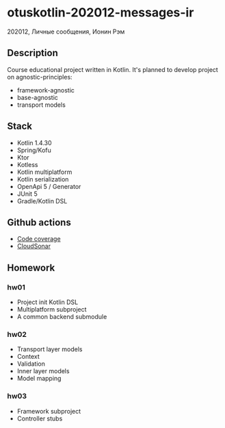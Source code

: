 # otuskotlin-202012-messages-ir
202012, Личные сообщения, Ионин Рэм

## Description

Course educational project written in Kotlin. 
It's planned to develop project on agnostic-principles: 
- framework-agnostic
- base-agnostic
- transport models

## Stack 

- Kotlin 1.4.30
- Spring/Kofu
- Ktor
- Kotless
- Kotlin multiplatform
- Kotlin serialization
- OpenApi 5 / Generator
- JUnit 5
- Gradle/Kotlin DSL

## Github actions

- [Code coverage](https://codecov.io/gh/reomor/otuskotlin-202012-messages-ir/)
- [CloudSonar](https://sonarcloud.io/dashboard?id=reomor_otuskotlin-202012-messages-ir)

## Homework

### hw01

- Project init Kotlin DSL
- Multiplatform subproject
- A common backend submodule

### hw02

- Transport layer models
- Context
- Validation
- Inner layer models
- Model mapping

### hw03

- Framework subproject
- Controller stubs
